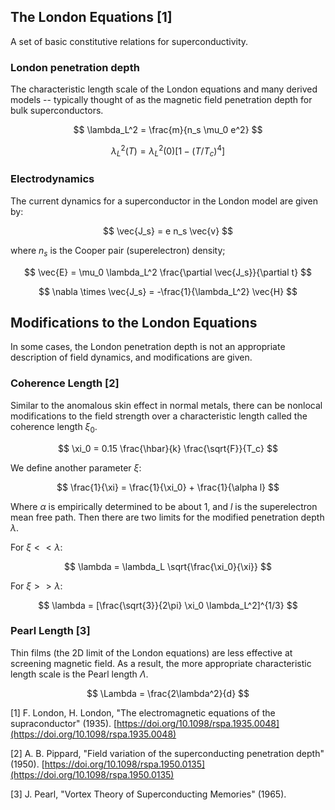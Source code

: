 ## The London Equations [1]

A set of basic constitutive relations for superconductivity.

### London penetration depth

The characteristic length scale of the London equations and many derived models -- typically thought of as the magnetic field
penetration depth for bulk superconductors.

$$ \lambda_L^2 = \frac{m}{n_s \mu_0 e^2} $$

$$ \lambda_L^2(T) = \lambda_L^2(0) [1 - (T/T_c)^4] $$

### Electrodynamics

The current dynamics for a superconductor in the London model are given by:

$$ \vec{J_s} = e n_s \vec{v} $$

where $n_s$ is the Cooper pair (superelectron) density;

$$ \vec{E} = \mu_0 \lambda_L^2 \frac{\partial \vec{J_s}}{\partial t} $$

$$ \nabla \times \vec{J_s} = -\frac{1}{\lambda_L^2} \vec{H} $$

## Modifications to the London Equations

In some cases, the London penetration depth is not an appropriate description of field dynamics, and modifications are given.

### Coherence Length [2]

Similar to the anomalous skin effect in normal metals, there can be nonlocal modifications to the field strength over
a characteristic length called the coherence length $\xi_0$.

$$ \xi_0 = 0.15 \frac{\hbar}{k} \frac{\sqrt{F}}{T_c} $$

We define another parameter $\xi$:

$$ \frac{1}{\xi} = \frac{1}{\xi_0} + \frac{1}{\alpha l} $$

Where $\alpha$ is empirically determined to be about 1, and $l$ is the superelectron mean free path. 
Then there are two limits for the modified penetration depth $\lambda$.

For $\xi << \lambda$:

$$ \lambda =  \lambda_L \sqrt{\frac{\xi_0}{\xi}} $$

For $\xi >> \lambda$:

$$ \lambda = [\frac{\sqrt{3}}{2\pi} \xi_0 \lambda_L^2]^{1/3} $$

### Pearl Length [3]

Thin films (the 2D limit of the London equations) are less effective at screening magnetic field. As a result, the more
appropriate characteristic length scale is the Pearl length $\Lambda$.

$$ \Lambda = \frac{2\lambda^2}{d} $$


[1] F. London, H. London, "The electromagnetic equations of the supraconductor" (1935). 
[https://doi.org/10.1098/rspa.1935.0048](https://doi.org/10.1098/rspa.1935.0048)

[2] A. B. Pippard, "Field variation of the superconducting penetration depth" (1950).
[https://doi.org/10.1098/rspa.1950.0135](https://doi.org/10.1098/rspa.1950.0135)

[3] J. Pearl, "Vortex Theory of Superconducting Memories" (1965).
